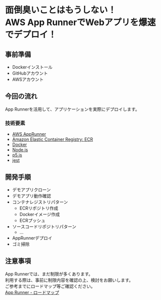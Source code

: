 # 面倒臭いことはもうしない！<br/>AWS App RunnerでWebアプリを爆速でデプロイ！

## 事前準備
- Dockerインストール
- GitHubアカウント
- AWSアカウント
## 今回の流れ
App Runnerを活用して、アプリケーションを実際にデプロイします。
### 技術要素
- [AWS AppRunner](https://aws.amazon.com/jp/apprunner/)
- [Amazon Elastic Container Registry: ECR](https://aws.amazon.com/jp/ecr/)
- [Docker](https://www.docker.com/)
- [Node.js](https://nodejs.org/ja/)
- [p5.js](https://p5js.org/)
- [jest](https://jestjs.io/ja/)
## 開発手順
- デモアプリクローン
- デモアプリ動作確認
- コンテナレジストリパターン
  - ECRリポジトリ作成
  - Dockerイメージ作成
  - ECRプッシュ
- ソースコードリポジトリパターン
  - ...
- AppRunnerデプロイ
- ゴミ掃除

## 注意事項

App Runnerでは、まだ制限が多くあります。  
利用する際は、事前に制限内容を確認の上、検討をお願いします。  
ご参考までにロードマップ等ご確認ください。  
[App Runner - ロードマップ](https://github.com/aws/apprunner-roadmap)